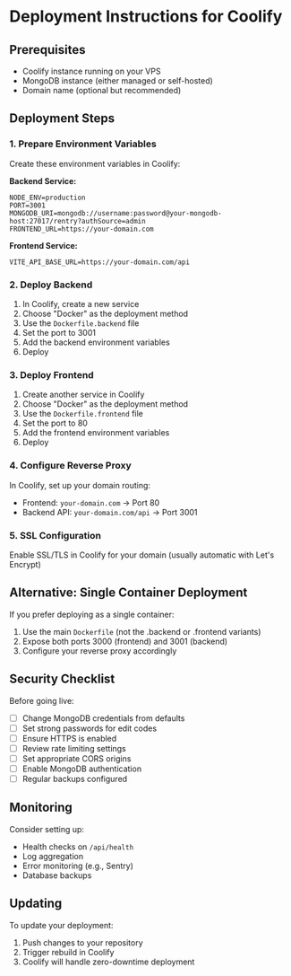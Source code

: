 # Deployment Instructions for Coolify

## Prerequisites
- Coolify instance running on your VPS
- MongoDB instance (either managed or self-hosted)
- Domain name (optional but recommended)

## Deployment Steps

### 1. Prepare Environment Variables

Create these environment variables in Coolify:

**Backend Service:**
```
NODE_ENV=production
PORT=3001
MONGODB_URI=mongodb://username:password@your-mongodb-host:27017/rentry?authSource=admin
FRONTEND_URL=https://your-domain.com
```

**Frontend Service:**
```
VITE_API_BASE_URL=https://your-domain.com/api
```

### 2. Deploy Backend

1. In Coolify, create a new service
2. Choose "Docker" as the deployment method
3. Use the `Dockerfile.backend` file
4. Set the port to 3001
5. Add the backend environment variables
6. Deploy

### 3. Deploy Frontend

1. Create another service in Coolify
2. Choose "Docker" as the deployment method
3. Use the `Dockerfile.frontend` file
4. Set the port to 80
5. Add the frontend environment variables
6. Deploy

### 4. Configure Reverse Proxy

In Coolify, set up your domain routing:
- Frontend: `your-domain.com` → Port 80
- Backend API: `your-domain.com/api` → Port 3001

### 5. SSL Configuration

Enable SSL/TLS in Coolify for your domain (usually automatic with Let's Encrypt)

## Alternative: Single Container Deployment

If you prefer deploying as a single container:

1. Use the main `Dockerfile` (not the .backend or .frontend variants)
2. Expose both ports 3000 (frontend) and 3001 (backend)
3. Configure your reverse proxy accordingly

## Security Checklist

Before going live:

- [ ] Change MongoDB credentials from defaults
- [ ] Set strong passwords for edit codes
- [ ] Ensure HTTPS is enabled
- [ ] Review rate limiting settings
- [ ] Set appropriate CORS origins
- [ ] Enable MongoDB authentication
- [ ] Regular backups configured

## Monitoring

Consider setting up:
- Health checks on `/api/health`
- Log aggregation
- Error monitoring (e.g., Sentry)
- Database backups

## Updating

To update your deployment:
1. Push changes to your repository
2. Trigger rebuild in Coolify
3. Coolify will handle zero-downtime deployment